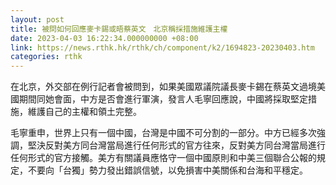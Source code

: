 ```yaml
---
layout: post
title: 被問如何回應麥卡錫或晤蔡英文　北京稱採措施維護主權
date: 2023-04-03 16:22:34.000000000 +08:00
link: https://news.rthk.hk/rthk/ch/component/k2/1694823-20230403.htm
categories: rthk
---
```


在北京，外交部在例行記者會被問到，如果美國眾議院議長麥卡錫在蔡英文過境美國期間同她會面，中方是否會進行軍演，發言人毛寧回應說，中國將採取堅定措施，維護自己的主權和領土完整。

毛寧重申，世界上只有一個中國，台灣是中國不可分割的一部分。中方已經多次強調，堅決反對美方同台灣當局進行任何形式的官方往來，反對美方同台灣當局進行任何形式的官方接觸。美方有關議員應恪守一個中國原則和中美三個聯合公報的規定，不要向「台獨」勢力發出錯誤信號，以免損害中美關係和台海和平穩定。
